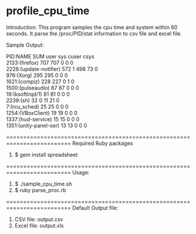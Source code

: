 # profile_cpu_time

Introduction:
  This program samples the cpu time and system within 60 seconds. It parse 
  the /proc/PID/stat information to csv file and excel file.

Sample Output:

PID:NAME                 SUM	user	sys	cuser	csys  
2133:(firefox)           707	707	    0	0	0  
2228:(update-notifier)	 572	1	    498	73	0  
976:(Xorg)               295	295	    0	0	0  
1621:(compiz)	           228	227	    0	1	0  
1500:(pulseaudio)	        87	87	0	0	0  
19:(ksoftirqd/1)	        81	81	0	0	0  
2239:(sh)	                32	0	11	21	0  
7:(rcu_sched)	            25	25	0	0	0  
1254:(VBoxClient)	        19	19	0	0	0  
1337:(hud-service)	      15	15	0	0	0  
1351:(unity-panel-ser)	  13	13	0	0	0  


=========================================================================
Required Ruby packages
  1. $ gem install spreadsheet

=========================================================================
Usage:
  1. $ ./sample_cpu_time.sh
  2. $ ruby parse_proc.rb

=========================================================================
Default Output file: 
  1. CSV file: output.csv
  2. Excel file: output.xls
